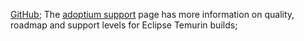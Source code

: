 [GitHub](%%GITHUB-REPO%%/issues); The [adoptium support](https://adoptium.net/support.html) page has more information on quality, roadmap and support levels for Eclipse Temurin builds;
